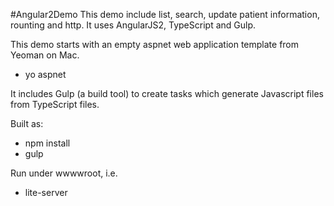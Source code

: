 #Angular2Demo
This demo include list, search, update patient information, rounting and http. It uses AngularJS2, TypeScript and Gulp.

This demo starts with an empty aspnet web application template from Yeoman on Mac.

- yo aspnet

It includes Gulp (a build tool) to create tasks which generate Javascript files from TypeScript files.

Built as:

- npm install
- gulp

Run under wwwwroot, i.e.

- lite-server